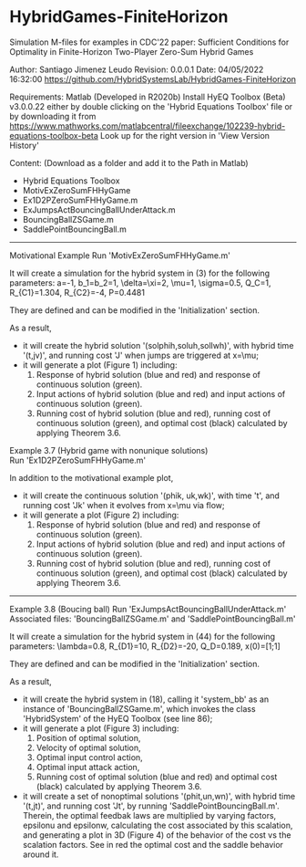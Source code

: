 # HybridGames-FiniteHorizon
Simulation M-files for examples in CDC'22 paper:  Sufficient Conditions for 
Optimality in Finite-Horizon Two-Player Zero-Sum Hybrid Games

Author: Santiago Jimenez Leudo
Revision: 0.0.0.1 Date: 04/05/2022 16:32:00
https://github.com/HybridSystemsLab/HybridGames-FiniteHorizon

Requirements: Matlab (Developed in R2020b)
Install HyEQ Toolbox (Beta) v3.0.0.22 either by double clicking 
on the 'Hybrid Equations Toolbox' file or by downloading it from 
https://www.mathworks.com/matlabcentral/fileexchange/102239-hybrid-equations-toolbox-beta
Look up for the right version in 'View Version History'

Content: (Download as a folder and add it to the Path in Matlab)
  - Hybrid Equations Toolbox
  - MotivExZeroSumFHHyGame
  - Ex1D2PZeroSumFHHyGame.m
  - ExJumpsActBouncingBallUnderAttack.m
  - BouncingBallZSGame.m
  - SaddlePointBouncingBall.m

----------------------------------------------------------------------------
Motivational Example
Run 'MotivExZeroSumFHHyGame.m'

It will create a simulation for the hybrid system in (3) for the following 
parameters:
  a=-1,
  b_1=b_2=1,
  \delta=\xi=2,
  \mu=1,
  \sigma=0.5,
  Q_C=1,
  R_{C1}=1.304,
  R_{C2}=-4,
  P=0.4481
  
They are defined and can be modified in the 'Initialization' section.  
  
As a result, 
  - it will create the hybrid solution '(solphih,soluh,sollwh)', with hybrid 
    time '(t,jv)', and running cost 'J' when jumps are triggered at x=\mu;
  - it will generate a plot (Figure 1) including:
      1. Response of hybrid solution (blue and red) and response of continuous 
          solution (green).
      2. Input actions of hybrid solution (blue and red) and input actions of 
          continuous solution (green).
      3. Running cost of hybrid solution (blue and red), running cost of 
          continuous solution (green), and optimal cost (black) calculated by 
          applying Theorem 3.6.
    
Example 3.7 (Hybrid game with nonunique solutions)    
Run 'Ex1D2PZeroSumFHHyGame.m'                      
    
In addition to the motivational example plot, 
    
  - it will create the continuous solution '(phik, uk,wk)', with time 't', 
    and running cost 'Jk' when it evolves from x=\mu via flow;
  - it will generate a plot (Figure 2) including:
      1. Response of hybrid solution (blue and red) and response of continuous 
          solution (green).
      2. Input actions of hybrid solution (blue and red) and input actions of 
          continuous solution (green).
      3. Running cost of hybrid solution (blue and red), running cost of 
          continuous solution (green), and optimal cost (black) calculated by 
          applying Theorem 3.6.
          
----------------------------------------------------------------------------
Example 3.8 (Boucing ball)
Run 'ExJumpsActBouncingBallUnderAttack.m'
Associated files: 'BouncingBallZSGame.m' and 'SaddlePointBouncingBall.m'

It will create a simulation for the hybrid system in (44) for the following 
parameters:
  \lambda=0.8,
  R_{D1}=10,
  R_{D2}=-20,
  Q_D=0.189,
  x(0)=[1;1]
  
They are defined and can be modified in the 'Initialization' section.  
  
As a result, 
  - it will create the hybrid system in (18), calling it 'system_bb' as an
    instance of 'BouncingBallZSGame.m', which invokes the class 'HybridSystem'
    of the HyEQ Toolbox (see line 86); 
  - it will generate a plot (Figure 3) including:
      1. Position of optimal solution,
      2. Velocity of optimal solution,
      3. Optimal input control action,
      4. Optimal input attack action,
      3. Running cost of optimal solution (blue and red) and optimal cost (black)
        calculated by applying Theorem 3.6.
  - it will create a set of nonoptimal solutions '(phit,un,wn)', with hybrid 
    time '(t,jt)', and running cost 'Jt', by running 'SaddlePointBouncingBall.m'.
    Therein, the optimal feedbak laws are multiplied by varying factors,
    epsilonu and epsilonw, calculating the cost associated by this scalation,
    and generating a plot in 3D (Figure 4) of the behavior of the cost vs the scalation factors.
    See in red the optimal cost and the saddle behavior around it.
